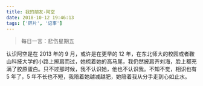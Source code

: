 ```yaml
---
title: 我的朋友-阿空
date: 2018-10-12 19:46:13
tags: ['碎片', '记事']
---
```


> 每日一言：悲伤星期五

认识阿空是在 2013 年的 9 月，或许是在更早的 12 年，在东北师大的校园或者鞍山科技大学的小路上擦肩而过，她梳着她的高马尾，我仍然披肩齐刘海，脸上都充满了胶原蛋白。只不过那时候，我不认识她，他也不认识我。不知不觉，相识也有 5 年了，5 年不长也不短，我陪着她越减越肥，她陪着我从分手走到心如止水。

